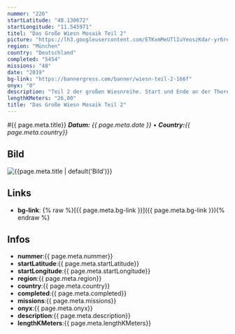```yaml
---
nummer: "226"
startLatitude: "48.130672"
startLongitude: "11.545971"
titel: "Das Große Wiesn Mosaik Teil 2"
picture: "https://lh3.googleusercontent.com/ETKxmMeUTlIuYeoszKdar-yr6reV0fy2JYyYshI8aeILEgZk49W6aXUUsciqReBVFRVgMXhIR0BJYYOplXNAAdPkqoqzhLebzVd61NqeCbXe5DHDmiCemEuAlL4bcFWpCujUw6S0YJ_mLkp4Bp-d50bG6t2a7Qa1CpyZWqM7_Im4aCP6XBWzE2nVEh2EooPqERCz8X2MQcz-JgRqD_k6xPtpuuwI0pBucqhy-9-cCoFGB3AIi8j31RDMvbmphxX7MA4ESZO5ktTpXTwbCC8uNpDCOUFTr3FPjQHtYGs7otbRG9_z_04Bk7UK86LdLP_z9wfRtQ0O5qp6o8Y-lzYtOrJGJyRdpQajxba6NHSRXImC_8woScBntja0Gl_Mo40gHHI2HzIiyjmtonoTk8D5hb_ou2bIVG3X4L0sS-Azfym-bgTvFtGG6DpjE7GqMru7UgqpNu5BbyEfrbGllZhslu6HF-NoT3gp7_iz5QJNKVxPi7TzJzHuZ3LoSgYMQ8uRGmTfkuAa0nzIvOcIdU1U4czAuP1PICJnKpQQ0xhBSDpdlOGoB1rHj2iSLEa9grJbok3NJgwVeQULUm4x8p0jdM9mMcSQa_Pre29s4UYJw7X6kpN3v-pKEsGscZtjSXpwKIEaSPpiirmS6Ft8s4lRR8aaKeqAM77OpKiA9qWj1FtTMfaxjseKHwS-zO9KR39EzJe_OPE9Oclrql3O0oWhh8a58xkErwKBQmlQXcZyOR6uDmiERNbTvx5_UGQjND17150sfef6tWm3g43mpRWtxIeT_tG_oXPrZj-rwurwSus_BthUxjO5l_fgPeZfdG8sPWVXBIdvczZkGuIMBUTS2logqczS5DYjJt87c2LnMrYexrN-JQ=w604-h804-no?authuser=1"
region: "München"
country: "Deutschland"
completed: "5454"
missions: "48"
date: "2019"
bg-link: "https://bannergress.com/banner/wiesn-teil-2-166f"
onyx: "0"
description: "Teil 2 der großen Wiesnreihe. Start und Ende an der Theresienwiese. Hälfte ist am Tierpark Hellabrunn. Viel Spaß"
lengthKMeters: "26,00"
title: "Das Große Wiesn Mosaik Teil 2"
---
```


#{{ page.meta.title}}
_**Datum:** {{ page.meta.date }} • **Country:**{{ page.meta.country}}_

## Bild
![{{page.meta.title | default('Bild')}}]({{page.meta.picture}})

## Links
- **bg-link**: {% raw %}[{{ page.meta.bg-link }}]({{ page.meta.bg-link }}){% endraw %}

## Infos
- **nummer**:{{ page.meta.nummer}}
- **startLatitude**:{{ page.meta.startLatitude}}
- **startLongitude**:{{ page.meta.startLongitude}}
- **region**:{{ page.meta.region}}
- **country**:{{ page.meta.country}}
- **completed**:{{ page.meta.completed}}
- **missions**:{{ page.meta.missions}}
- **onyx**:{{ page.meta.onyx}}
- **description**:{{ page.meta.description}}
- **lengthKMeters**:{{ page.meta.lengthKMeters}}

